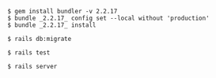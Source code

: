 ```
$ gem install bundler -v 2.2.17
$ bundle _2.2.17_ config set --local without 'production'
$ bundle _2.2.17_ install
```

```
$ rails db:migrate
```

```
$ rails test
```

```
$ rails server
```
